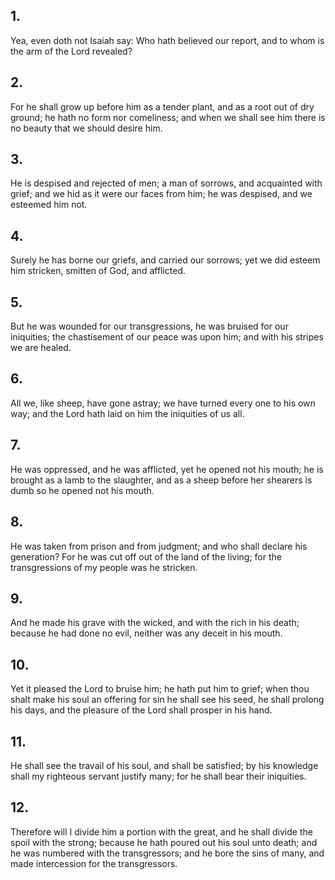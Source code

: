 ## 1.
Yea, even doth not Isaiah say: Who hath believed our report, and to whom is the arm of the Lord revealed?
## 2.
For he shall grow up before him as a tender plant, and as a root out of dry ground; he hath no form nor comeliness; and when we shall see him there is no beauty that we should desire him.
## 3.
He is despised and rejected of men; a man of sorrows, and acquainted with grief; and we hid as it were our faces from him; he was despised, and we esteemed him not.
## 4.
Surely he has borne our griefs, and carried our sorrows; yet we did esteem him stricken, smitten of God, and afflicted.
## 5.
But he was wounded for our transgressions, he was bruised for our iniquities; the chastisement of our peace was upon him; and with his stripes we are healed.
## 6.
All we, like sheep, have gone astray; we have turned every one to his own way; and the Lord hath laid on him the iniquities of us all.
## 7.
He was oppressed, and he was afflicted, yet he opened not his mouth; he is brought as a lamb to the slaughter, and as a sheep before her shearers is dumb so he opened not his mouth.
## 8.
He was taken from prison and from judgment; and who shall declare his generation? For he was cut off out of the land of the living; for the transgressions of my people was he stricken.
## 9.
And he made his grave with the wicked, and with the rich in his death; because he had done no evil, neither was any deceit in his mouth.
## 10.
Yet it pleased the Lord to bruise him; he hath put him to grief; when thou shalt make his soul an offering for sin he shall see his seed, he shall prolong his days, and the pleasure of the Lord shall prosper in his hand.
## 11.
He shall see the travail of his soul, and shall be satisfied; by his knowledge shall my righteous servant justify many; for he shall bear their iniquities.
## 12.
Therefore will I divide him a portion with the great, and he shall divide the spoil with the strong; because he hath poured out his soul unto death; and he was numbered with the transgressors; and he bore the sins of many, and made intercession for the transgressors.
